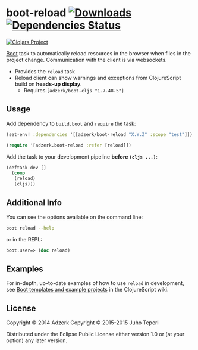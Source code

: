 # boot-reload [![Downloads](https://jarkeeper.com/adzerk/boot-reload/downloads.svg)](https://jarkeeper.com/adzerk/boot-reload) [![Dependencies Status](https://jarkeeper.com/adzerk/boot-reload/status.svg)](https://jarkeeper.com/adzerk/boot-reload)

[![Clojars Project][2]][3]

[Boot][1] task to automatically reload resources in the browser when files in
the project change. Communication with the client is via websockets.

* Provides the `reload` task
* Reload client can show warnings and exceptions from ClojureScript build on **heads-up display**.
    * Requires `[adzerk/boot-cljs "1.7.48-5"]`

## Usage

Add dependency to `build.boot` and `require` the task:

```clj
(set-env! :dependencies '[[adzerk/boot-reload "X.Y.Z" :scope "test"]])

(require '[adzerk.boot-reload :refer [reload]])
```

Add the task to your development pipeline **before `(cljs ...)`**:

```clj
(deftask dev []
  (comp
   (reload)
   (cljs)))
```

## Additional Info

You can see the options available on the command line:

```bash
boot reload --help
```

or in the REPL:

```clj
boot.user=> (doc reload)
```

## Examples

For in-depth, up-to-date examples of how to use `reload` in development, see
[Boot templates and example projects](https://github.com/clojure/clojurescript/wiki#boot)
in the ClojureScript wiki.

## License

Copyright &copy; 2014 Adzerk
Copyright &copy; 2015-2015 Juho Teperi

Distributed under the Eclipse Public License either version 1.0 or (at
your option) any later version.

[1]:                https://github.com/boot-clj/boot
[2]:                http://clojars.org/adzerk/boot-reload/latest-version.svg?cache=6
[3]:                http://clojars.org/adzerk/boot-reload
